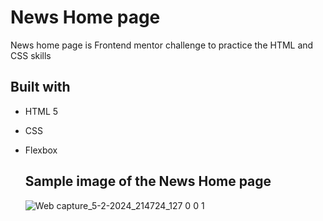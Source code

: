 # News Home page
News home page is Frontend mentor challenge to practice the HTML and CSS skills


## Built with
- HTML 5
- CSS
- Flexbox

  ## Sample image of the News Home page
  ![Web capture_5-2-2024_214724_127 0 0 1](https://github.com/Santhosh-1608/Front-end-Projects/assets/143200557/d43f6424-b1d9-45d9-b766-ebcd5594f21b)

